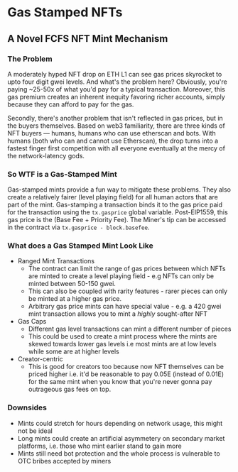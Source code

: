 # Gas Stamped NFTs
A Novel FCFS NFT Mint Mechanism
---

### The Problem
A moderately hyped NFT drop on ETH L1 can see gas prices skyrocket to upto four digit gwei levels. 
And what's the problem here? Obviously, you're paying ~25-50x of what you'd pay for a typical 
transaction. Moreover, this gas premium creates an inherent inequity favoring richer accounts, 
simply because they can afford to pay for the gas.

Secondly, there's another problem that isn't reflected in gas prices, but in the buyers themselves. 
Based on web3 familiarity, there are three kinds of NFT buyers — humans, humans who can use etherscan 
and bots. With humans (both who can and cannot use Etherscan), the drop turns into a fastest finger 
first competition with all everyone eventually at the mercy of the network-latency gods.

### So WTF is a Gas-Stamped Mint
Gas-stamped mints provide a fun way to mitigate these problems. They also create a relatively fairer
(level playing field) for all human actors that are part of the mint. Gas-stamping a transaction 
binds it to the gas price paid for the transaction using the `tx.gasprice` global variable. 
Post-EIP1559, this gas price is the (Base Fee + Priority Fee). The Miner's tip can be accessed in 
the contract via `tx.gasprice - block.basefee`. 

### What does a Gas Stamped Mint Look Like
- Ranged Mint Transactions
    - The contract can limit the range of gas prices between which NFTs are minted to create a level
    playing field - e.g NFTs can only be minted between 50-150 gwei.
    - This can also be coupled with rarity features - rarer pieces can only be minted at a higher gas price.
    - Arbitrary gas price mints can have special value - e.g. a 420 gwei mint transaction allows you 
    to mint a *highly* sought-after NFT
- Gas Caps
    - Different gas level transactions can mint a different number of pieces
    - This could be used to create a mint process where the mints are skewed towards lower gas levels
    i.e most mints are at low levels while some are at higher levels
- Creator-centric
    - This is good for creators too because now NFT themselves can be priced higher i.e. it'd be 
    reasonable to pay 0.05E (instead of 0.01E) for the same mint when you know that you're never 
    gonna pay outrageous gas fees on top.

### Downsides
- Mints could stretch for hours depending on network usage, this might not be ideal
- Long mints could create an artificial asymmetery on secondary market platforms, i.e. those who 
mint earlier stand to gain more
- Mints still need bot protection and the whole process is vulnerable to OTC bribes accepted by
miners